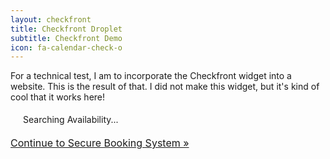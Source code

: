 ```yaml
---
layout: checkfront
title: Checkfront Droplet
subtitle: Checkfront Demo
icon: fa-calendar-check-o
---
```


For a technical test, I am to incorporate the Checkfront widget into a website. This is the result of that. I did not make this widget, but it's kind of cool that it works here!

<div class="cf-droplet">
    <script type="text/javascript" src="//tiltpinball.checkfront.com/lib/interface--0.js"></script>
    <!-- CHECKFRONT BOOKING PLUGIN v25-->
    <div id="CHECKFRONT_WIDGET_01"><p id="CHECKFRONT_LOADER" style="background: url('//tiltpinball.checkfront.com/images/loader.gif') left center no-repeat; padding: 5px 5px 5px 20px">Searching Availability...</p></div>
    <script>
        new DROPLET.Widget ({
        host: 'tiltpinball.checkfront.com',
        target: 'CHECKFRONT_WIDGET_01',
        provider: 'droplet'
        }).render();
    </script>
    <noscript><a href="https://tiltpinball.checkfront.com/reserve/" style="font-size: 16px">Continue to Secure Booking System &raquo;</a></noscript>
</div>